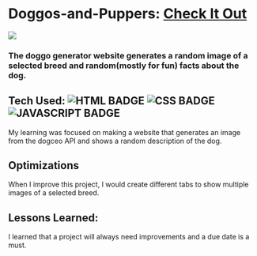 # Doggos-and-Puppers: <a href="https://doggos-and-puppers.netlify.app/" target="_blank">Check It Out</a>

<a href="https://codepen.io/julia-codes/pen/zYWodgZ" target="_blank"><img src="https://github.com/OrnellaTchinda/Doggos-and-Puppers/blob/8f77f20639663575dedec242370993d019fb221c/css/images/doggosAndPuppers.gif" /></a>

### The doggo generator website generates a random image of a selected breed and random(mostly for fun) facts about the dog.

## Tech Used: ![HTML BADGE](https://img.shields.io/static/v1?label=|&message=HTML5&color=23555f&style=plastic&logo=html5)  ![CSS BADGE](https://img.shields.io/static/v1?label=|&message=CSS3&color=285f65&style=plastic&logo=css3)  ![JAVASCRIPT BADGE](https://img.shields.io/static/v1?label=|&message=JAVASCRIPT&color=3c7f5d&style=plastic&logo=javascript)

My learning was focused on making a website that generates an image from the dogceo API and shows a random description of the dog. 

## Optimizations

When I improve this project, I would create different tabs to show multiple images of a selected breed.

## Lessons Learned:

I learned that a project will always need improvements and a due date is a must.

